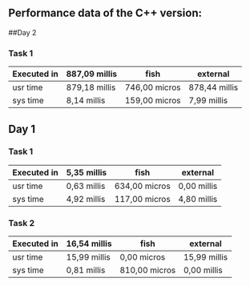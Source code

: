 ## Performance data of the C++ version:

##Day 2
### Task 1
|Executed in | 887,09 millis  |  fish     |      external |
|-|-|-|-|
|   usr time | 879,18 millis | 746,00 micros|  878,44 millis |
 |  sys time  |  8,14 millis | 159,00 micros  |  7,99 millis |


## Day 1
### Task 1
|Executed in  |  5,35 millis   | fish        |   external |
|-|-|-|-|
|   usr time   | 0,63 millis | 634,00 micros   | 0,00 millis |
|   sys time  |  4,92 millis | 117,00 micros  |  4,80 millis |
   
### Task 2

|Executed in |  16,54 millis  |  fish        |   external |
|-|-|-|-|
|   usr time  | 15,99 millis |   0,00 micros  | 15,99 millis |
 |  sys time|    0,81 millis|  810,00 micros  |  0,00 millis |

